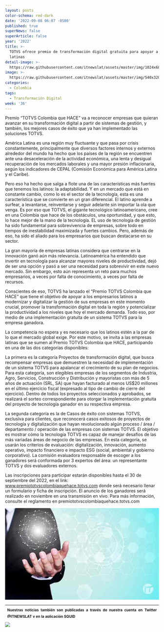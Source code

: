 ```yaml
---
layout: posts
color-schema: red-dark
date: '2022-09-08 06:07 -0500'
published: true
superNews: false
superArticle: false
year: '2022'
title: >-
  TOTVS ofrece premio de transformación digital gratuita para apoyar a empresas
  latinas
detail-image: >-
  https://raw.githubusercontent.com/itnewslat/assets/master/img/1024x680/TransformacionDigital-g.jpg
image: >-
  https://raw.githubusercontent.com/itnewslat/assets/master/img/540x320/TransformacionDigital-p.jpg
categories:
  - Colombia
tags:
  - Transformación Digital
week: '36'
---
```

Premio “TOTVS Colombia que HACE” va a reconocer empresas que quieran avanzar en su transformación digital a partir de sistemas de gestión, y también, los mejores casos de éxito que ya han implementado las soluciones TOTVS.
 
América Latina es una región muy fluctuante y que pasa por crisis constantemente, principalmente que diversos factores internos y externos alrededor del mundo ha hecho que los países de la región se encuentren ante una desaceleración de la actividad económica, una lenta y desigual recuperación de los mercados laborales y una mayor presión inflacionaria, según los indicadores de CEPAL (Comisión Económica para América Latina y el Caribe).
 
Pero eso ha hecho que salga a flote una de las características más fuertes que tenemos los latinos: la adaptabilidad. Y en un mercado que está en constante cambio, como lo es el sector de la tecnología, esta es una característica que se convierte en un gran diferencial. El latino aprende a surfear, a levantarse, reinventarse y seguir adelante sin importar la ola que venga. Es por eso que TOTVS, el gigante tecnológico latinoamericano, cree en una Colombia que hace de los obstáculos, una oportunidad, y que esto, lo hace mejor de la mano de la tecnología. EL uso de tecnología de gestión ha sido fundamental para sobrevivencia de empresas, sobre todo en tiempos de inestabilidad maximizada y fuertes cambios. Pero, además de eso, ha sido el aliado para los empresarios que buscan destacarse en su sector.
 
La gran mayoría de empresas latinas considera que centrarse en la innovación ganó aún más relevancia. Latinoamérica ha entendido que invertir en tecnología para alcanzar mayores niveles de productividad, dejó de ser una opción y pasó a ser una necesidad para sobrevivir en este nuevo mercado. Sin embargo, esto aún representa un reto para muchos empresarios, a veces por falta de conocimiento, a veces por falta de recursos.
 
Conscientes de eso, TOTVS ha lanzado el “Premio TOTVS Colombia que HACE” que tiene el objetivo de apoyar a los empresarios latinos a modernizar y digitalizar la gestión de sus empresas en este momento crucial, promover la transformación digital en toda la región y potencializar la productividad a los niveles que hoy el mercado demanda. Todo eso, por medio de una implementación gratuita de un sistema TOTVS para la empresa ganadora.
 
La competencia no espera y es necesario que los latinos estén a la par de lo que el mercado global exige. Por este motivo, se invita a las empresas latinas que se sumen al Premio TOTVS Colombia que HACE, participando en una de las dos categorías disponibles:
 
La primera es la categoría Proyectos de transformación digital, que busca recompensar empresas que demuestren la necesidad de implementación de un sistema TOTVS para apalancar el crecimiento de su plan de negocios. Para esta categoría, son elegibles empresas de los segmentos de Industria, Agro, Servicios, Construcción y Distribución y mayoristas con más de 5 años de actuación (SRL, SA) que hayan facturado al menos US$20 millones en el último ejercicio fiscal (expresado al tipo de cambio de cierre del ejercicio). Dentro de todos los proyectos seleccionados y aprobados, se realizará el sorteo correspondiente para otorgar la implementación gratuita del proyecto de tecnología ganador en su respectiva empresa.  
 
La segunda categoría es la de Casos de éxito con sistemas TOTVS, exclusiva para clientes, que reconocerá casos exitosos de proyectos de tecnología y digitalización que hayan revolucionado algún proceso / área / departamento / operación de las empresas con sistemas TOTVS. El objetivo es mostrar cómo la tecnología TOTVS es capaz de manejar desafíos de las más variadas áreas de negocio de las empresas. En esta categoría, se usarán los criterios de evaluación: digitalización, innovación, aumento operativo, impacto financiero e impacto ESG (social, ambiental y gobierno corporativo). La comisión evaluadora responsable de escoger a los ganadores será conformada por 3 expertos del área: un representante TOTVS y dos evaluadores externos. 
 
Las inscripciones para participar estarán disponibles hasta el 30 de septiembre del 2022, en el link: www.premiototvscolombiaquehace.totvs.com  donde será necesario llenar un formulario y ficha de inscripción. El anuncio de los ganadores será realizado en noviembre en una transmisión en vivo.  Para más información, consulte el reglamento en premiototvscolombiaquehace.totvs.com  

![](https://raw.githubusercontent.com/itnewslat/assets/master/img/540x320/TransformacionDigital-p.jpg)

<table style="height: 42px;" width="569">
<tbody>
<tr>
<td style="text-align: justify;"><sub><strong>Nuestras noticias también son publicadas a través de nuestra cuenta en Twitter <a href="https://twitter.com/itnewslat?lang=es">@ITNEWSLAT</a> y en la aplicación <a href="https://squidapp.co/en/">SQUID</a></strong></sub></td>
</tr>
</tbody>
</table>

<img src="https://tracker.metricool.com/c3po.jpg?hash=56f88a41e39ab42c063cc51676587a04"/>